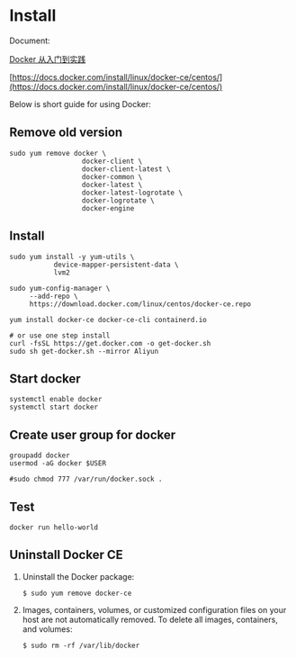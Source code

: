 # Install

Document:

 [Docker 从入门到实践](https://yeasy.gitbooks.io/docker_practice/)

[https://docs.docker.com/install/linux/docker-ce/centos/](https://docs.docker.com/install/linux/docker-ce/centos/)



Below is short guide for using Docker:

## Remove old version

```text
sudo yum remove docker \
                  docker-client \
                  docker-client-latest \
                  docker-common \
                  docker-latest \
                  docker-latest-logrotate \
                  docker-logrotate \
                  docker-engine
```

## Install

```text
sudo yum install -y yum-utils \
           device-mapper-persistent-data \
           lvm2

sudo yum-config-manager \
     --add-repo \
     https://download.docker.com/linux/centos/docker-ce.repo

yum install docker-ce docker-ce-cli containerd.io

# or use one step install
curl -fsSL https://get.docker.com -o get-docker.sh
sudo sh get-docker.sh --mirror Aliyun

```

## Start docker

```text
systemctl enable docker
systemctl start docker
```

## Create user group for docker 

```text
groupadd docker
usermod -aG docker $USER

#sudo chmod 777 /var/run/docker.sock . 
```

## Test

```text
docker run hello-world
```





## Uninstall Docker CE

1. Uninstall the Docker package:

   ```text
   $ sudo yum remove docker-ce
   ```

2. Images, containers, volumes, or customized configuration files on your host are not automatically removed. To delete all images, containers, and volumes:

   ```text
   $ sudo rm -rf /var/lib/docker
   ```












